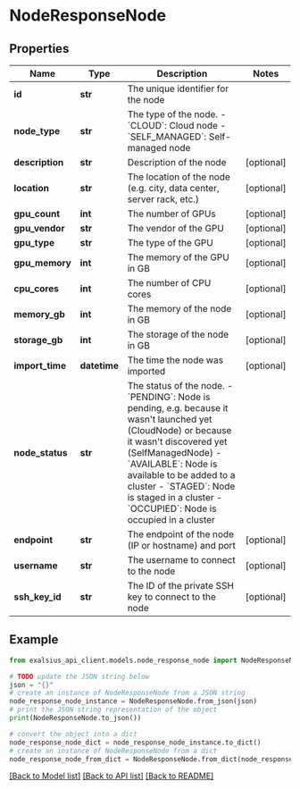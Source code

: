 # NodeResponseNode


## Properties

Name | Type | Description | Notes
------------ | ------------- | ------------- | -------------
**id** | **str** | The unique identifier for the node | 
**node_type** | **str** | The type of the node. - &#x60;CLOUD&#x60;: Cloud node - &#x60;SELF_MANAGED&#x60;: Self-managed node  | 
**description** | **str** | Description of the node | [optional] 
**location** | **str** | The location of the node (e.g. city, data center, server rack, etc.) | [optional] 
**gpu_count** | **int** | The number of GPUs | [optional] 
**gpu_vendor** | **str** | The vendor of the GPU | [optional] 
**gpu_type** | **str** | The type of the GPU | [optional] 
**gpu_memory** | **int** | The memory of the GPU in GB | [optional] 
**cpu_cores** | **int** | The number of CPU cores | [optional] 
**memory_gb** | **int** | The memory of the node in GB | [optional] 
**storage_gb** | **int** | The storage of the node in GB | [optional] 
**import_time** | **datetime** | The time the node was imported | [optional] 
**node_status** | **str** | The status of the node. - &#x60;PENDING&#x60;: Node is pending, e.g. because it wasn&#39;t launched yet (CloudNode) or because it wasn&#39;t discovered yet (SelfManagedNode) - &#x60;AVAILABLE&#x60;: Node is available to be added to a cluster - &#x60;STAGED&#x60;: Node is staged in a cluster - &#x60;OCCUPIED&#x60;: Node is occupied in a cluster  | 
**endpoint** | **str** | The endpoint of the node (IP or hostname) and port | [optional] 
**username** | **str** | The username to connect to the node | [optional] 
**ssh_key_id** | **str** | The ID of the private SSH key to connect to the node | [optional] 

## Example

```python
from exalsius_api_client.models.node_response_node import NodeResponseNode

# TODO update the JSON string below
json = "{}"
# create an instance of NodeResponseNode from a JSON string
node_response_node_instance = NodeResponseNode.from_json(json)
# print the JSON string representation of the object
print(NodeResponseNode.to_json())

# convert the object into a dict
node_response_node_dict = node_response_node_instance.to_dict()
# create an instance of NodeResponseNode from a dict
node_response_node_from_dict = NodeResponseNode.from_dict(node_response_node_dict)
```
[[Back to Model list]](../README.md#documentation-for-models) [[Back to API list]](../README.md#documentation-for-api-endpoints) [[Back to README]](../README.md)


